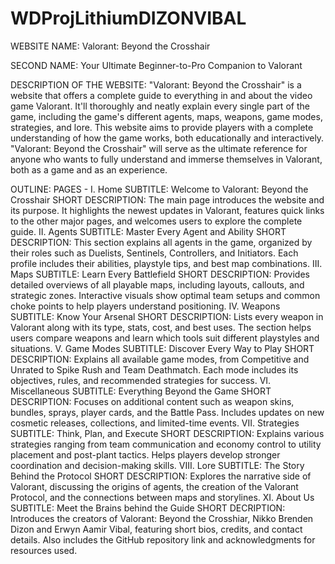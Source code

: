# WDProjLithiumDIZONVIBAL

WEBSITE NAME: Valorant: Beyond the Crosshair

SECOND NAME: Your Ultimate Beginner-to-Pro Companion to Valorant

DESCRIPTION OF THE WEBSITE: "Valorant: Beyond the Crosshair" is a website that offers a complete guide to everything in and about the video game Valorant. It'll thoroughly and neatly explain every single part of the game, including the game's different agents, maps, weapons, game modes, strategies, and lore. This website aims to provide players with a complete understanding of how the game works, both educationally and interactively. "Valorant: Beyond the Crosshair" will serve as the ultimate reference for anyone who wants to fully understand and immerse themselves in Valorant, both as a game and as an experience.

OUTLINE: 
PAGES - 
I. Home
  SUBTITLE: Welcome to Valorant: Beyond the Crosshair
  SHORT DESCRIPTION: The main page introduces the website and its purpose. It highlights the newest updates in Valorant, features quick links to the other major pages, and welcomes users to explore the complete guide.
II. Agents
  SUBTITLE: Master Every Agent and Ability
  SHORT DESCRIPTION: This section explains all agents in the game, organized by their roles such as Duelists, Sentinels, Controllers, and Initiators. Each profile includes their abilities, playstyle tips, and best map combinations.
III. Maps
  SUBTITLE: Learn Every Battlefield
  SHORT DESCRIPTION: Provides detailed overviews of all playable maps, including layouts, callouts, and strategic zones. Interactive visuals show optimal team setups and common choke points to help players understand positioning.
IV. Weapons
  SUBTITLE: Know Your Arsenal
  SHORT DESCRIPTION: Lists every weapon in Valorant along with its type, stats, cost, and best uses. The section helps users compare weapons and learn which tools suit different playstyles and situations.
V. Game Modes
  SUBTITLE: Discover Every Way to Play
  SHORT DESCRIPTION: Explains all available game modes, from Competitive and Unrated to Spike Rush and Team Deathmatch. Each mode includes its objectives, rules, and recommended strategies for success.
VI. Miscellaneous 
  SUBTITLE: Everything Beyond the Game
  SHORT DESCRIPTION: Focuses on additional content such as weapon skins, bundles, sprays, player cards, and the Battle Pass. Includes updates on new cosmetic releases, collections, and limited-time events.
VII. Strategies
  SUBTITLE: Think, Plan, and Execute
  SHORT DESCRIPTION: Explains various strategies ranging from team communication and economy control to utility placement and post-plant tactics. Helps players develop stronger coordination and decision-making skills.
VIII. Lore
  SUBTITLE: The Story Behind the Protocol
  SHORT DESCRIPTION: Explores the narrative side of Valorant, discussing the origins of agents, the creation of the Valorant Protocol, and the connections between maps and storylines.
XI. About Us
  SUBTITLE: Meet the Brains behind the Guide
  SHORT DECRIPTION: Introduces the creators of Valorant: Beyond the Crosshiar, Nikko Brenden Dizon and Erwyn Aamir Vibal, featuring short bios, credits, and contact details. Also includes the GitHub repository link and acknowledgments for resources used.
